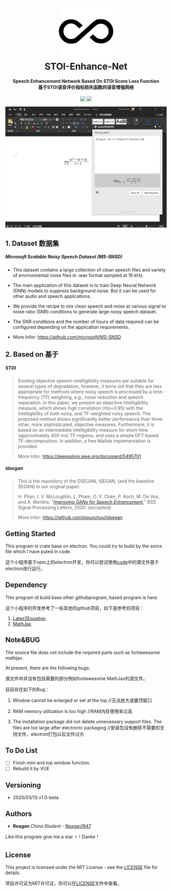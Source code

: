 <h1 align="center">
  <br>
  <img src="https://github.com/Reagan1947/STOI-Enhance-Net/blob/main/README_source/STOI-Enhance-Net_icon.png?raw=true" alt="STOI-Enhance-Net_icon" width="170">
  <br>
  STOI-Enhance-Net
  <br>
</h1>
<h4 align="center" font-weight:bold;">Speech Enhancement Network Based On STOI Score Loss Function<br>基于STOI语音评价指标损失函数的语音增强网络</h4>
<p align="center">
<img src="https://img.shields.io/badge/license-MIT-%23373737">
<img src="https://img.shields.io/badge/plantform-Tensorflow-lightgrey">
</p>


<p align="center">
<img src="https://github.com/Reagan1947/latex2word/blob/master/exp_pic.png">
</p>

## 1. Dataset 数据集

##### Microsoft Scalable Noisy Speech Dataset (MS-SNSD)

- This dataset contains a large collection of clean speech files and variety of environmental noise files in .wav format sampled at 16 kHz.

- The main application of this dataset is to train Deep Neural Network (DNN) models to suppress background noise. But it can be used for other audio and speech applications.

- We provide the recipe to mix clean speech and noise at various signal to noise ratio (SNR) conditions to generate large noisy speech dataset.

- The SNR conditions and the number of hours of data required can be configured depending on the application requirements.
- More Infor: https://github.com/microsoft/MS-SNSD

## 2. Based on 基于

##### STOI 

> Existing objective speech-intelligibility measures are suitable for several types of degradation, however, it turns out that they are less appropriate for methods where noisy speech is processed by a time-frequency (TF) weighting, e.g., noise reduction and speech separation. In this paper, we present an objective intelligibility measure, which shows high correlation (rho=0.95) with the intelligibility of both noisy, and TF-weighted noisy speech. The proposed method shows significantly better performance than three other, more sophisticated, objective measures. Furthermore, it is based on an intermediate intelligibility measure for short-time (approximately 400 ms) TF-regions, and uses a simple DFT-based TF-decomposition. In addition, a free Matlab implementation is provided. 
>
> More Infor: https://ieeexplore.ieee.org/document/5495701

##### Idsegan

> This is the repository of the DSEGAN, ISEGAN, (and the baseline SEGAN) in our original paper:
>
> H. Phan, I. V. McLoughlin, L. Pham, O. Y. Chén, P. Koch, M. De Vos, and A. Mertins, "[*Improving GANs for Speech Enhancement*](https://arxiv.org/pdf/2001.05532.pdf)," IEEE Signal Processing Letters, 2020. *(accepted)*
>
> More Infor: https://github.com/pquochuy/idsegan

## Getting Started

This program is crate base on electron. You could try to build by the sorce file which I have puted in code.

这个小程序基于npm上的electron开发，你可以尝试使用[code](https://github.com/Reagan1947/latex2word)中的源文件基于electron进行运行。

## Dependency

This program id build base other githubprogram, based program is here:

这个小程序的开发参考了一些其他的github项目，如下是参考的项目：

1. [Latex2Equation](https://github.com/idf/LaTeX2Word-Equation)
2. [MathJax](https://www.mathjax.org/)

## Note&BUG

The source file does not include the required parts such as fontawesome mathjax.

At present, there are the following bugs:

源文件中并没有包括需要的部分例如fontawesome MathJax的源文件。

目前存在如下的Bug：

1. Window cannot be enlarged or set at the top   //无法放大或置顶窗口

2. RAM memory utilization is too high   //RAM内存使用率过高

3. The installation package did not delete unnecessary support files. The files are too large after electronic packaging   //安装包没有删除不需要的支持文件，electron打包以后文件过大

## To Do List

- [ ]  Finish mini and top window function.
- [ ] Rebuild it by VUE

## Versioning

- 2020/03/13  v1.0-beta 

## Authors

* **Reagan**  *China Student* - [Reagan1947](https://github.com/Reagan1947)

Like this program give me a star ⭐！Danke！

## License

This project is licensed under the MIT License - see the [LICENSE](LICENSE) file for details.

项目许可证为MIT许可证，你可以在[LICENSE](LICENSE)文件中查看。
